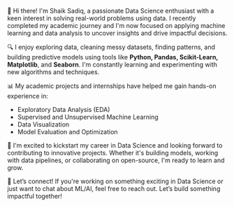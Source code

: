 👋 Hi there! I'm Shaik Sadiq, a passionate Data Science enthusiast with a keen interest in solving real-world problems using data. I recently completed my academic journey and I'm now focused on applying machine learning and data analysis to uncover insights and drive impactful decisions.


🔍 I enjoy exploring data, cleaning messy datasets, finding patterns, and building predictive models using tools like **Python, Pandas, Scikit-Learn, Matplotlib**, and **Seaborn**. I'm constantly learning and experimenting with new algorithms and techniques.


📊 My academic projects and internships have helped me gain hands-on experience in:
- Exploratory Data Analysis (EDA)
- Supervised and Unsupervised Machine Learning
- Data Visualization
- Model Evaluation and Optimization


🚀 I'm excited to kickstart my career in Data Science and looking forward to contributing to innovative projects. Whether it's building models, working with data pipelines, or collaborating on open-source, I'm ready to learn and grow.


🤝 Let’s connect! If you're working on something exciting in Data Science or just want to chat about ML/AI, feel free to reach out. Let’s build something impactful together!
